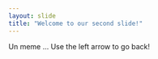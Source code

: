 ```yaml
---
layout: slide
title: "Welcome to our second slide!"
---
```

Un meme ...
Use the left arrow to go back!
